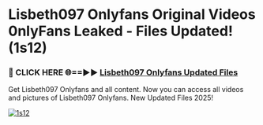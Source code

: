 # Lisbeth097 Onlyfans Original Videos 0nlyFans Leaked - Files Updated! (1s12)

<h3>🔴 CLICK HERE 🌐==►► <a href="https://tinyurl.com/ehrbuxhb" rel="nofollow">Lisbeth097 Onlyfans Updated Files</a></h3>

Get Lisbeth097 Onlyfans and all content. Now you can access all videos and pictures of Lisbeth097 Onlyfans. New Updated Files 2025!

[![1s12](https://i.imgur.com/lVYEuWS.gif)](https://tinyurl.com/ehrbuxhb)
